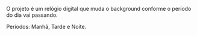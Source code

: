 
O projeto é um relógio digital que muda o background conforme  o período do dia vai passando.

Períodos: Manhã, Tarde e Noite.
